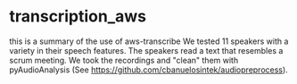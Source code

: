 # transcription_aws

this is a summary of the use of aws-transcribe
We tested 11 speakers with a variety in their speech features.
The speakers read a text that resembles a scrum meeting. We took 
the recordings and "clean" them with pyAudioAnalysis (See https://github.com/cbanuelosintek/audiopreprocess).
